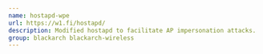 ```yaml
---
name: hostapd-wpe
url: https://w1.fi/hostapd/
description: Modified hostapd to facilitate AP impersonation attacks.
group: blackarch blackarch-wireless
---
```

